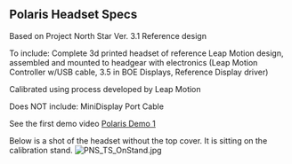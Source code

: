## Polaris Headset Specs

Based on Project North Star Ver. 3.1 Reference design

To include:
Complete 3d printed headset of reference Leap Motion design, assembled and mounted to headgear with electronics (Leap Motion Controller w/USB cable, 3.5 in BOE Displays, Reference Display driver)

Calibrated using process developed by Leap Motion

Does NOT include:
MiniDisplay Port Cable

See the first demo video [Polaris Demo 1](https://youtu.be/AgMxQtNrXjs "Initial Leap Tracking Demo")

Below is a shot of the headset without the top cover. It is sitting on the calibration stand.
![PNS_TS_OnStand.jpg]({{site.baseurl}}/imgs/PNS_TS_OnStand.jpg)

